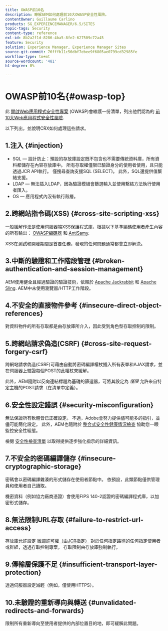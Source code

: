 ```yaml
---
title: OWASP前10名
description: 瞭解AEM如何處理前10大OWASP安全性風險。
contentOwner: Guillaume Carlino
products: SG_EXPERIENCEMANAGER/6.5/SITES
topic-tags: Security
content-type: reference
exl-id: 8b2a2f1d-8286-4ba5-8fe2-627509c72a45
feature: Security
solution: Experience Manager, Experience Manager Sites
source-git-commit: 76fffb11c56dbf7ebee9f6805ae0799cd32985fe
workflow-type: tm+mt
source-wordcount: '481'
ht-degree: 0%

---
```


# OWASP前10名{#owasp-top}

此 [開啟Web應用程式安全性專案](https://owasp.org/) (OWASP)會維護一份清單，列出他們認為的 [前10大Web應用程式安全性風險](https://owasp.org/www-project-top-ten/).

以下列出，並說明CRX如何處理這些請求。

## 1.注入 {#injection}

* SQL — 設計防止：預設的存放庫設定既不包含也不需要傳統資料庫，所有資料都儲存在內容存放庫中。 所有存取權僅限已驗證身分的使用者使用，且只能透過JCR API執行。 僅搜尋查詢支援SQL (SELECT)。 此外，SQL還提供值繫結支援。
* LDAP — 無法插入LDAP，因為驗證模組會篩選輸入並使用繫結方法執行使用者匯入。
* OS — 應用程式內沒有執行殼層。

## 2.跨網站指令碼(XSS) {#cross-site-scripting-xss}

一般緩解作法是使用伺服器端XSS保護程式庫，根據以下基準編碼使用者產生內容的所有輸出： [OWASP編碼器](https://owasp.org/www-project-java-encoder/) 和 [AntiSamy](https://wiki.owasp.org/index.php/Category:OWASP_AntiSamy_Project).

XSS在測試和開發期間是首要任務，發現的任何問題通常都會立即解決。

## 3.中斷的驗證和工作階段管理 {#broken-authentication-and-session-management}

AEM使用健全且經過驗證的驗證技術，依賴於 [Apache Jackrabbit](https://jackrabbit.apache.org/jcr/index.html) 和 [Apache Sling](https://sling.apache.org/). AEM中未使用瀏覽器/HTTP工作階段。

## 4.不安全的直接物件參考 {#insecure-direct-object-references}

對資料物件的所有存取都是由存放庫所介入，因此受到角色型存取控制的限制。

## 5.跨網站請求偽造(CSRF) {#cross-site-request-forgery-csrf}

跨網站請求偽造(CSRF)可藉由自動將密碼編譯權杖插入所有表單和AJAX請求，並在伺服器上驗證每個POST的此權杖來緩解。

此外，AEM隨附以反向連結標題為基礎的篩選器，可將其設定為 *僅限* 允許來自特定主機的POST請求（在清單中定義）。

## 6.安全性設定錯誤 {#security-misconfiguration}

無法保證所有軟體皆已正確設定。 不過，Adobe會努力提供儘可能多的指引，並儘可能簡化設定。 此外，AEM也隨附於 [整合式安全性健康情況檢查](/help/sites-administering/operations-dashboard.md) 協助您一眼監控安全性組態。

檢閱 [安全性檢查清單](/help/sites-administering/security-checklist.md) 以取得提供逐步強化指示的詳細資訊。

## 7.不安全的密碼編譯儲存 {#insecure-cryptographic-storage}

密碼會以密碼編譯雜湊的形式儲存在使用者節點中。 依預設，此類節點僅供管理員和使用者自己讀取。

機密資料（例如協力廠商憑證）會使用FIPS 140-2認證的密碼編譯程式庫，以加密形式儲存。

## 8.無法限制URL存取 {#failure-to-restrict-url-access}

存放庫允許設定 [微調許可權（由JCR指定）](https://developer.adobe.com/experience-manager/reference-materials/spec/jcr/2.0/16_Access_Control_Management.html) 對於任何指定路徑的任何指定使用者或群組，透過存取控制專案。 存取限制由存放庫強制執行。

## 9.傳輸層保護不足 {#insufficient-transport-layer-protection}

透過伺服器設定減輕（例如，僅使用HTTPS）。

## 10.未驗證的重新導向與轉送 {#unvalidated-redirects-and-forwards}

限制所有重新導向至使用者提供的內部位置目的地，即可緩解此問題。
